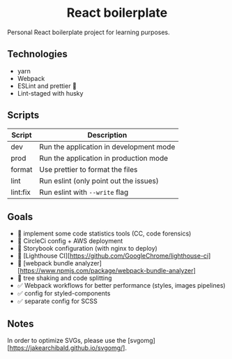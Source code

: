 <center> <h1>React boilerplate</h1> </center>

Personal React boilerplate project for learning purposes.

## Technologies

- yarn
- Webpack
- ESLint and prettier 🎨
- Lint-staged with husky

## Scripts

| Script   | Description                             |
| -------- | --------------------------------------- |
| dev      | Run the application in development mode |
| prod     | Run the application in production mode  |
| format   | Use prettier to format the files        |
| lint     | Run eslint (only point out the issues)  |
| lint:fix | Run eslint with `--write` flag          |

## Goals

- 🚧 implement some code statistics tools (CC, code forensics)
- 🚧 CircleCi config + AWS deployment
- 🚧 Storybook configuration (with nginx to deploy)
- 🚧 [Lighthouse CI][https://github.com/GoogleChrome/lighthouse-ci]
- 🚧 [webpack bundle analyzer][https://www.npmjs.com/package/webpack-bundle-analyzer]
- 🚧 tree shaking and code splitting
- ✅ Webpack workflows for better performance (styles, images pipelines)
- ✅ config for styled-components
- ✅ separate config for SCSS

## Notes
In order to optimize SVGs, please use the [svgomg][https://jakearchibald.github.io/svgomg/].
